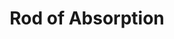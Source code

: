 ---
title: "Rod of Absorption"

rod:
  aura: "Strong abjuration"
  casterLevel: "15th"
  prerequisites:
    feats: ["{% feat_link craft-rod %}"]
    spells: ["{% spell_link spell-turning %}"]
    special: []
  marketPrice: 50000
  description: |
    This rod acts as a magnet, drawing spells or spell-like abilities into itself. The magic absorbed must be a single-target spell or a ray directed at either the character possessing the rod or her gear. The rod then nullifies the spell's effect and stores its potential until the wielder releases this energy in the form of spells of her own. She can instantly detect a spell's level as the rod absorbs that spell's energy. Absorption requires no action on the part of the user if the rod is in hand at the time.

    A running total of absorbed (and used) spell levels should be kept. The wielder of the rod can use captured spell energy to cast any spell she has prepared, without expending the preparation itself. The only restrictions are that the levels of spell energy stored in the rod must be equal to or greater than the level of the spell the wielder wants to cast, that any material components required for the spell be present, and that the rod be in hand when casting. For casters such as bards or sorcerers who do not prepare spells, the rod's energy can be used to cast any spell of the appropriate level or levels that they know.

    A _rod of absorption_ absorbs a maximum of fifty spell levels and can thereafter only discharge any remaining potential it might have. The rod cannot be recharged. The wielder knows the rod's remaining absorbing potential and current amount of stored energy.

    To determine the absorption potential remaining in a newly found rod, roll d% and divide the result by 2. Then roll d% again: On a result of 71-100, half the levels already absorbed by the rod are still stored within.
---
